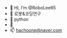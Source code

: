 - 👋 Hi, I’m @RoboLee65
- 👀 로봇&코딩연구
- 🌱  python
- 💞️  
- 📫  hachoone@naver.com

<!---
robolee65/robolee65 is a ✨ special ✨ repository because its `README.md` (this file) appears on your GitHub profile.
You can click the Preview link to take a look at your changes.
--->
